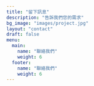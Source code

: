 ```yaml
---
title: "留下訊息"
description: "告訴我們您的需求"
bg_image: "images/project.jpg"
layout: "contact"
draft: false
menu:
  main:
    name: "聯絡我們"
    weight: 6
  footer:
    name: "聯絡我們"
    weight: 6
---
```

